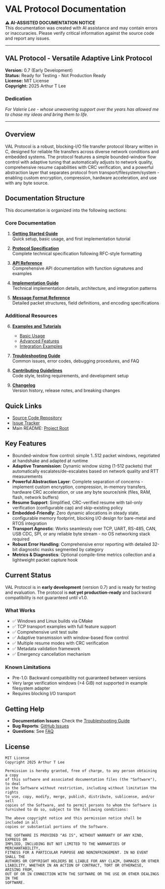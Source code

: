 # VAL Protocol Documentation

**⚠️ AI-ASSISTED DOCUMENTATION NOTICE**  
This documentation was created with AI assistance and may contain errors or inaccuracies. Please verify critical information against the source code and report any issues.

---

## VAL Protocol - Versatile Adaptive Link Protocol

**Version:** 0.7 (Early Development)  
**Status:** Ready for Testing - Not Production Ready  
**License:** MIT License  
**Copyright:** 2025 Arthur T Lee

### Dedication

_For Valerie Lee - whose unwavering support over the years has allowed me to chase my ideas and bring them to life._

---

## Overview

VAL Protocol is a robust, blocking-I/O file transfer protocol library written in C, designed for reliable file transfers across diverse network conditions and embedded systems. The protocol features a simple bounded-window flow control with adaptive tuning that automatically adjusts to network quality, comprehensive resume capabilities with CRC verification, and a powerful abstraction layer that separates protocol from transport/filesystem/system - enabling custom encryption, compression, hardware acceleration, and use with any byte source.

## Documentation Structure

This documentation is organized into the following sections:

### Core Documentation

1. **[Getting Started Guide](getting-started.md)**  
   Quick setup, basic usage, and first implementation tutorial

2. **[Protocol Specification](protocol-specification.md)**  
   Complete technical specification following RFC-style formatting

3. **[API Reference](api-reference.md)**  
   Comprehensive API documentation with function signatures and examples

4. **[Implementation Guide](implementation-guide.md)**  
   Technical implementation details, architecture, and integration patterns

5. **[Message Format Reference](message-formats.md)**  
   Detailed packet structures, field definitions, and encoding specifications

### Additional Resources

6. **[Examples and Tutorials](examples/)**  
   - [Basic Usage](examples/basic-usage.md)
   - [Advanced Features](examples/advanced-features.md)
   - [Integration Examples](examples/integration-examples.md)

7. **[Troubleshooting Guide](troubleshooting.md)**  
   Common issues, error codes, debugging procedures, and FAQ

8. **[Contributing Guidelines](../CONTRIBUTING.md)**  
   Code style, testing requirements, and development setup

9. **[Changelog](CHANGELOG.md)**  
   Version history, release notes, and breaking changes

## Quick Links

- [Source Code Repository](https://github.com/Triplany/VAL_protocol)
- [Issue Tracker](https://github.com/Triplany/VAL_protocol/issues)
- Main README: [Project Root](../README.md)

## Key Features

- Bounded-window flow control: simple 1..512 packet windows, negotiated at handshake and adapted at runtime
- **Adaptive Transmission**: Dynamic window sizing (1-512 packets) that automatically escalates/de-escalates based on network quality and RTT measurements
- **Powerful Abstraction Layer**: Complete separation of concerns - implement custom encryption, compression, in-memory transfers, hardware CRC acceleration, or use any byte source/sink (files, RAM, flash, network buffers)
- **Resume Support**: Simplified, CRC-verified resume with tail-only verification (configurable cap) and skip-existing policy
- **Embedded-Friendly**: Zero dynamic allocations in steady state, configurable memory footprint, blocking I/O design for bare-metal and RTOS integration
- **Transport Agnostic**: Works seamlessly over TCP, UART, RS-485, CAN, USB CDC, SPI, or any reliable byte stream - no OS networking stack required
- **Robust Error Handling**: Comprehensive error reporting with detailed 32-bit diagnostic masks segmented by category
- **Metrics & Diagnostics**: Optional compile-time metrics collection and a lightweight packet capture hook

## Current Status

VAL Protocol is in **early development** (version 0.7) and is ready for testing and evaluation. The protocol is **not yet production-ready** and backward compatibility is not guaranteed until v1.0.

### What Works

- ✅ Windows and Linux builds via CMake
- ✅ TCP transport examples with full feature support
- ✅ Comprehensive unit test suite
- ✅ Adaptive transmission with window-based flow control
- ✅ Multiple resume modes with CRC verification
- ✅ Metadata validation framework
- ✅ Emergency cancellation mechanism

### Known Limitations

- Pre-1.0: Backward compatibility not guaranteed between versions
- Very large verification windows (>4 GiB) not supported in example filesystem adapter
- Requires blocking I/O transport

## Getting Help

- **Documentation Issues**: Check the [Troubleshooting Guide](troubleshooting.md)
- **Bug Reports**: [GitHub Issues](https://github.com/Triplany/VAL_protocol/issues)
- **Questions**: See [FAQ](troubleshooting.md#frequently-asked-questions)

## License

```
MIT License
Copyright 2025 Arthur T Lee

Permission is hereby granted, free of charge, to any person obtaining a copy
of this software and associated documentation files (the "Software"), to deal
in the Software without restriction, including without limitation the rights
to use, copy, modify, merge, publish, distribute, sublicense, and/or sell
copies of the Software, and to permit persons to whom the Software is
furnished to do so, subject to the following conditions:

The above copyright notice and this permission notice shall be included in all
copies or substantial portions of the Software.

THE SOFTWARE IS PROVIDED "AS IS", WITHOUT WARRANTY OF ANY KIND, EXPRESS OR
IMPLIED, INCLUDING BUT NOT LIMITED TO THE WARRANTIES OF MERCHANTABILITY,
FITNESS FOR A PARTICULAR PURPOSE AND NONINFRINGEMENT. IN NO EVENT SHALL THE
AUTHORS OR COPYRIGHT HOLDERS BE LIABLE FOR ANY CLAIM, DAMAGES OR OTHER
LIABILITY, WHETHER IN AN ACTION OF CONTRACT, TORT OR OTHERWISE, ARISING FROM,
OUT OF OR IN CONNECTION WITH THE SOFTWARE OR THE USE OR OTHER DEALINGS IN THE
SOFTWARE.
```
